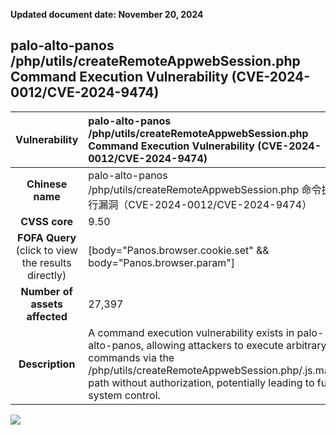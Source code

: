 **Updated document date: November 20, 2024** 

## 	palo-alto-panos /php/utils/createRemoteAppwebSession.php Command Execution Vulnerability (CVE-2024-0012/CVE-2024-9474)
|   **Vulnerability**  | 	palo-alto-panos /php/utils/createRemoteAppwebSession.php Command Execution Vulnerability (CVE-2024-0012/CVE-2024-9474)|
| :----:   | :-----|
|  **Chinese name**  |	palo-alto-panos /php/utils/createRemoteAppwebSession.php 命令执行漏洞（CVE-2024-0012/CVE-2024-9474） |
| **CVSS core**  | 		9.50 |
| **FOFA Query**  (click to view the results directly)|  [body="Panos.browser.cookie.set" && body="Panos.browser.param"]
| **Number of assets affected**  | 27,397  |
| **Description**  |A command execution vulnerability exists in palo-alto-panos, allowing attackers to execute arbitrary commands via the /php/utils/createRemoteAppwebSession.php/.js.map path without authorization, potentially leading to full system control. |

![](https://s3.bmp.ovh/imgs/2024/11/20/849976b81da4b825.gif)
